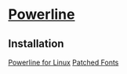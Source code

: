 # [Powerline](https://github.com/powerline/powerline)
## Installation
[Powerline for Linux](https://powerline.readthedocs.io/en/latest/installation/linux.html)
[Patched Fonts](https://github.com/powerline/fonts)
